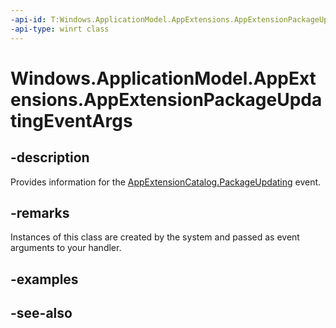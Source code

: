 ```yaml
---
-api-id: T:Windows.ApplicationModel.AppExtensions.AppExtensionPackageUpdatingEventArgs
-api-type: winrt class
---
```


<!-- Class syntax.
public class AppExtensionPackageUpdatingEventArgs : Windows.ApplicationModel.AppExtensions.IAppExtensionPackageUpdatingEventArgs
-->

# Windows.ApplicationModel.AppExtensions.AppExtensionPackageUpdatingEventArgs

## -description
Provides information for the [AppExtensionCatalog.PackageUpdating](appextensioncatalog_packageupdating.md) event.

## -remarks
Instances of this class are created by the system and passed as event arguments to your handler.

## -examples

## -see-also
